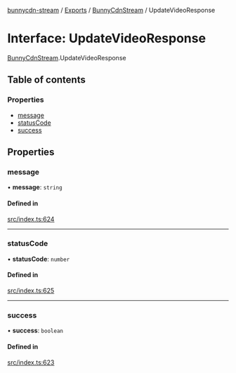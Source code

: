 [bunnycdn-stream](../README.md) / [Exports](../modules.md) / [BunnyCdnStream](../modules/BunnyCdnStream.md) / UpdateVideoResponse

# Interface: UpdateVideoResponse

[BunnyCdnStream](../modules/BunnyCdnStream.md).UpdateVideoResponse

## Table of contents

### Properties

- [message](BunnyCdnStream.UpdateVideoResponse.md#message)
- [statusCode](BunnyCdnStream.UpdateVideoResponse.md#statuscode)
- [success](BunnyCdnStream.UpdateVideoResponse.md#success)

## Properties

### message

• **message**: `string`

#### Defined in

[src/index.ts:624](https://github.com/dan-online/bunnycdn-stream/blob/57a3027/src/index.ts#L624)

___

### statusCode

• **statusCode**: `number`

#### Defined in

[src/index.ts:625](https://github.com/dan-online/bunnycdn-stream/blob/57a3027/src/index.ts#L625)

___

### success

• **success**: `boolean`

#### Defined in

[src/index.ts:623](https://github.com/dan-online/bunnycdn-stream/blob/57a3027/src/index.ts#L623)
